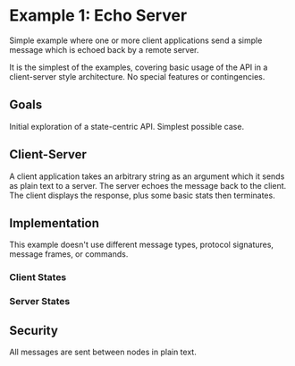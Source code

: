 # Example 1: Echo Server

Simple example where one or more client applications send a simple message which is echoed back by a remote server.

It is the simplest of the examples, covering basic usage of the API in a client-server style architecture. No special features or contingencies.

## Goals

Initial exploration of a state-centric API. Simplest possible case.

## Client-Server

A client application takes an arbitrary string as an argument which it sends as plain text to a server.
The server echoes the message back to the client. The client displays the response, plus some basic stats then terminates.

## Implementation

This example doesn't use different message types, protocol signatures, message frames, or commands.

### Client States



### Server States



## Security

All messages are sent between nodes in plain text.



















